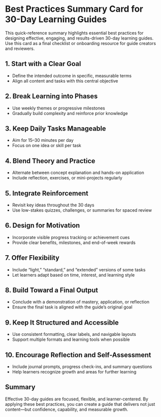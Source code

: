 # Best Practices Summary Card for 30-Day Learning Guides

This quick-reference summary highlights essential best practices for designing effective, engaging, and results-driven 30-day learning guides. Use this card as a final checklist or onboarding resource for guide creators and reviewers.

## 1. Start with a Clear Goal  
- Define the intended outcome in specific, measurable terms  
- Align all content and tasks with this central objective  

## 2. Break Learning into Phases  
- Use weekly themes or progressive milestones  
- Gradually build complexity and reinforce prior knowledge  

## 3. Keep Daily Tasks Manageable  
- Aim for 15–30 minutes per day  
- Focus on one idea or skill per task  

## 4. Blend Theory and Practice  
- Alternate between concept explanation and hands-on application  
- Include reflection, exercises, or mini-projects regularly  

## 5. Integrate Reinforcement  
- Revisit key ideas throughout the 30 days  
- Use low-stakes quizzes, challenges, or summaries for spaced review  

## 6. Design for Motivation  
- Incorporate visible progress tracking or achievement cues  
- Provide clear benefits, milestones, and end-of-week rewards  

## 7. Offer Flexibility  
- Include “light,” “standard,” and “extended” versions of some tasks  
- Let learners adapt based on time, interest, and learning style  

## 8. Build Toward a Final Output  
- Conclude with a demonstration of mastery, application, or reflection  
- Ensure the final task is aligned with the guide’s original goal  

## 9. Keep It Structured and Accessible  
- Use consistent formatting, clear labels, and navigable layouts  
- Support multiple formats and learning tools when possible  

## 10. Encourage Reflection and Self-Assessment  
- Include journal prompts, progress check-ins, and summary questions  
- Help learners recognize growth and areas for further learning  

## Summary

Effective 30-day guides are focused, flexible, and learner-centered. By applying these best practices, you can create a guide that delivers not just content—but confidence, capability, and measurable growth.

